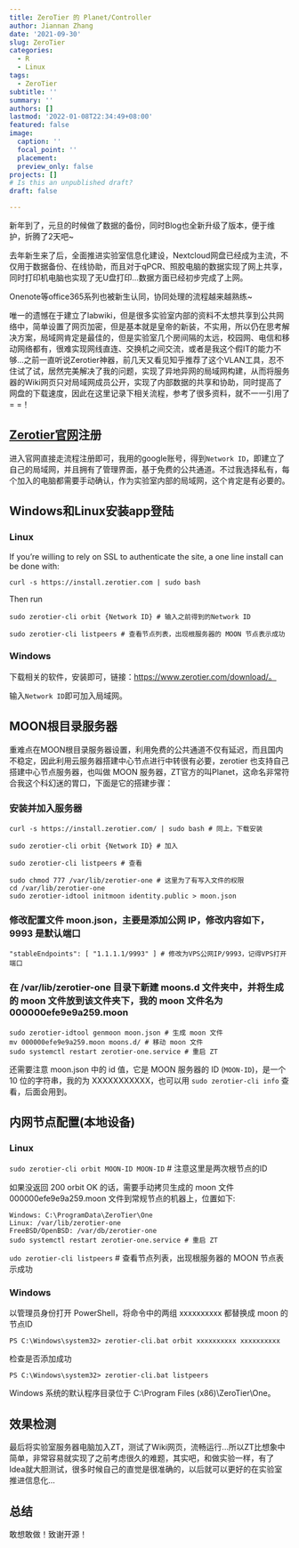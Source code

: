 ```yaml
---
title: ZeroTier 的 Planet/Controller
author: Jiannan Zhang
date: '2021-09-30'
slug: ZeroTier
categories:
  - R
  - Linux
tags:
  - ZeroTier
subtitle: ''
summary: ''
authors: []
lastmod: '2022-01-08T22:34:49+08:00'
featured: false
image:
  caption: ''
  focal_point: ''
  placement: 
  preview_only: false
projects: []
# Is this an unpublished draft?
draft: false

---
```


新年到了，元旦的时候做了数据的备份，同时Blog也全新升级了版本，便于维护，折腾了2天吧~

去年新生来了后，全面推进实验室信息化建设，Nextcloud网盘已经成为主流，不仅用于数据备份、在线协助，而且对于qPCR、照胶电脑的数据实现了网上共享，同时打印机电脑也实现了无U盘打印...数据方面已经初步完成了上网。

Onenote等office365系列也被新生认同，协同处理的流程越来越熟练~

唯一的遗憾在于建立了labwiki，但是很多实验室内部的资料不太想共享到公共网络中，简单设置了网页加密，但是基本就是皇帝的新装，不实用，所以仍在思考解决方案，局域网肯定是最佳的，但是实验室几个房间隔的太远，校园网、电信和移动网络都有，很难实现网线直连、交换机之间交流，或者是我这个假IT的能力不够...之前一直听说Zerotier神器，前几天又看见知乎推荐了这个VLAN工具，忍不住试了试，居然完美解决了我的问题，实现了异地异网的局域网构建，从而将服务器的Wiki网页只对局域网成员公开，实现了内部数据的共享和协助，同时提高了网盘的下载速度，因此在这里记录下相关流程，参考了很多资料，就不一一引用了= =！

## [Zerotier官网](https://www.zerotier.com/)注册

进入官网直接走流程注册即可，我用的google账号，得到`Network ID`，即建立了自己的局域网，并且拥有了管理界面，基于免费的公共通道。不过我选择私有，每个加入的电脑都需要手动确认，作为实验室内部的局域网，这个肯定是有必要的。

## Windows和Linux安装app登陆

### Linux

If you’re willing to rely on SSL to authenticate the site, a one line install can be done with:

``` shell
curl -s https://install.zerotier.com | sudo bash
```

Then run

``` shell
sudo zerotier-cli orbit {Network ID} # 输入之前得到的Network ID

sudo zerotier-cli listpeers # 查看节点列表，出现根服务器的 MOON 节点表示成功
```

### Windows

下载相关的软件，安装即可，链接：https://www.zerotier.com/download/。

输入`Network ID`即可加入局域网。

## MOON根目录服务器

重难点在MOON根目录服务器设置，利用免费的公共通道不仅有延迟，而且国内不稳定，因此利用云服务器搭建中心节点进行中转很有必要，zerotier 也支持自己搭建中心节点服务器，也叫做 MOON 服务器，ZT官方的叫Planet，这命名非常符合我这个科幻迷的胃口，下面是它的搭建步骤：

### 安装并加入服务器

``` shell
curl -s https://install.zerotier.com/ | sudo bash # 同上，下载安装

sudo zerotier-cli orbit {Network ID} # 加入

sudo zerotier-cli listpeers # 查看

sudo chmod 777 /var/lib/zerotier-one # 这里为了有写入文件的权限
cd /var/lib/zerotier-one
sudo zerotier-idtool initmoon identity.public > moon.json
```

### 修改配置文件 moon.json，主要是添加公网 IP，修改内容如下，9993 是默认端口

``` shell
"stableEndpoints": [ "1.1.1.1/9993" ] # 修改为VPS公网IP/9993，记得VPS打开端口
```

### 在 /var/lib/zerotier-one 目录下新建 moons.d 文件夹中，并将生成的 moon 文件放到该文件夹下，我的 moon 文件名为 000000efe9e9a259.moon

``` shell
sudo zerotier-idtool genmoon moon.json # 生成 moon 文件
mv 000000efe9e9a259.moon moons.d/ # 移动 moon 文件
sudo systemctl restart zerotier-one.service # 重启 ZT
```

还需要注意 moon.json 中的 id 值，它是 MOON 服务器的 ID (`MOON-ID`)，是一个 10 位的字符串，我的为 XXXXXXXXXXX，也可以用 `sudo zerotier-cli info` 查看，后面会用到。

## 内网节点配置(本地设备)

### Linux

`sudo zerotier-cli orbit MOON-ID MOON-ID` # 注意这里是两次根节点的ID

如果没返回 200 orbit OK 的话，需要手动拷贝生成的 moon 文件 000000efe9e9a259.moon 文件到常规节点的机器上，位置如下:

``` shell
Windows: C:\ProgramData\ZeroTier\One
Linux: /var/lib/zerotier-one
FreeBSD/OpenBSD: /var/db/zerotier-one
sudo systemctl restart zerotier-one.service # 重启 ZT
```

`udo zerotier-cli listpeers` # 查看节点列表，出现根服务器的 MOON 节点表示成功

### Windows

以管理员身份打开 PowerShell，将命令中的两组 xxxxxxxxxx 都替换成 moon 的节点ID

`PS C:\Windows\system32> zerotier-cli.bat orbit xxxxxxxxxx xxxxxxxxxx`

检查是否添加成功

`PS C:\Windows\system32> zerotier-cli.bat listpeers`

Windows 系统的默认程序目录位于 C:\Program Files (x86)\ZeroTier\One。

## 效果检测

最后将实验室服务器电脑加入ZT，测试了Wiki网页，流畅运行...所以ZT比想象中简单，非常容易就实现了之前考虑很久的难题，其实吧，和做实验一样，有了Idea就大胆测试，很多时候自己的直觉是很准确的，以后就可以更好的在实验室推进信息化...

## 总结

敢想敢做！致谢开源！

